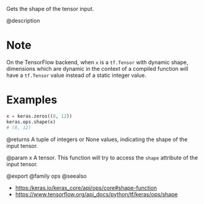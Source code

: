 Gets the shape of the tensor input.

@description

# Note
On the TensorFlow backend, when `x` is a `tf.Tensor` with dynamic
shape, dimensions which are dynamic in the context of a compiled function
will have a `tf.Tensor` value instead of a static integer value.

# Examples
```python
x = keras.zeros((8, 12))
keras.ops.shape(x)
# (8, 12)
```

@returns
A tuple of integers or None values, indicating the shape of the input
tensor.

@param x
A tensor. This function will try to access the `shape` attribute of
the input tensor.

@export
@family ops
@seealso
+ <https:/keras.io/keras_core/api/ops/core#shape-function>
+ <https://www.tensorflow.org/api_docs/python/tf/keras/ops/shape>
